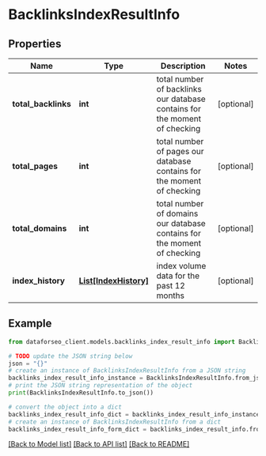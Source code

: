 # BacklinksIndexResultInfo


## Properties

Name | Type | Description | Notes
------------ | ------------- | ------------- | -------------
**total_backlinks** | **int** | total number of backlinks our database contains for the moment of checking | [optional] 
**total_pages** | **int** | total number of pages our database contains for the moment of checking | [optional] 
**total_domains** | **int** | total number of domains our database contains for the moment of checking | [optional] 
**index_history** | [**List[IndexHistory]**](IndexHistory.md) | index volume data for the past 12 months | [optional] 

## Example

```python
from dataforseo_client.models.backlinks_index_result_info import BacklinksIndexResultInfo

# TODO update the JSON string below
json = "{}"
# create an instance of BacklinksIndexResultInfo from a JSON string
backlinks_index_result_info_instance = BacklinksIndexResultInfo.from_json(json)
# print the JSON string representation of the object
print(BacklinksIndexResultInfo.to_json())

# convert the object into a dict
backlinks_index_result_info_dict = backlinks_index_result_info_instance.to_dict()
# create an instance of BacklinksIndexResultInfo from a dict
backlinks_index_result_info_form_dict = backlinks_index_result_info.from_dict(backlinks_index_result_info_dict)
```
[[Back to Model list]](../README.md#documentation-for-models) [[Back to API list]](../README.md#documentation-for-api-endpoints) [[Back to README]](../README.md)


